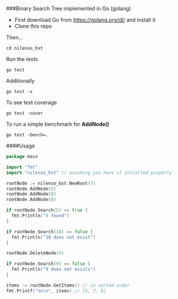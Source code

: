 
###Binary Search Tree implemented in Go (golang)

* First download Go from <https://golang.org/dl/> and install it
* Clone this repo

Then...

```
cd nilenso_bst
```

Run the tests

```
go test
```

Additionally


```
go test -v
```

To see test coverage

```
go test -cover
```

To run a simple benchmark for **AddNode()**

```
go test -bench=.
```

####Usage

```go
package main

import "fmt"
import "nilenso_bst" // assuming you have it installed properly

rootNode := nilenso_bst.NewRoot(7)
rootNode.AddNode(5)
rootNode.AddNode(9)
rootNode.AddNode(8)

if rootNode.Search(5) == true {
  fmt.Println("5 found")
}

if rootNode.Search(10) == false {
  fmt.Println("10 does not exist")
}

rootNode.DeleteNode(9)

if rootNode.Search(9) == false {
  fmt.Println("9 does not exists")
}

items := rootNode.GetItems() // in sorted order
fmt.Printf("%v\n", items) // [5, 7, 8]
```
